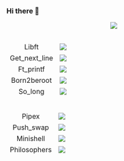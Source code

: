 ### Hi there 👋

<p align="center">
  <a href="https://profile.intra.42.fr/">
    <img src="https://badge42.herokuapp.com/api/stats/ghumbert?darkmode=true&privacyEmail=true"/>
  </a>
</p>
<table align="left">
    <thead>
        <tr>
          <td style="text-align:center;">Libft</td> <td> <img src="https://badge42.herokuapp.com/api/project/ghumbert/Libft"> </td>
        </tr>
        <tr>
          <td style="text-align:center;">Get_next_line</td> <td> <img src="https://badge42.herokuapp.com/api/project/ghumbert/get_next_line"> </td>
        </tr>
        <tr>
          <td style="text-align:center;">Ft_printf</td> <td> <img src="https://badge42.herokuapp.com/api/project/ghumbert/ft_printf"> </td>
        </tr>
       <tr>
          <td style="text-align:center;">Born2beroot</td> <td> <img src="https://badge42.herokuapp.com/api/project/ghumbert/Born2beroot"> </td>
        </tr>
         <tr>
          <td style="text-align:center;">So_long</td> <td> <img src="https://badge42.herokuapp.com/api/project/ghumbert/so_long"> </td>
        </tr>
    </thead>
    </table>
    <table align="right">
    <thead>
       <tr>
          <td style="text-align:center;">Pipex</td> <td> <img src="https://badge42.herokuapp.com/api/project/ghumbert/pipex"> </td>
        </tr>
        <tr>
          <td style="text-align:center;">Push_swap</td> <td> <img src="https://badge42.herokuapp.com/api/project/ghumbert/push_swap"> </td>
        </tr>
      <tr>
          <td style="text-align:center;">Minishell</td> <td> <img src="https://badge42.herokuapp.com/api/project/ghumbert/minishell"> </td>
        </tr>
         </tr>
      <tr>
          <td style="text-align:center;">Philosophers</td> <td> <img src="https://badge42.herokuapp.com/api/project/ghumbert/Philosophers"> </td>
        </tr>
        </thead>
    </table>
